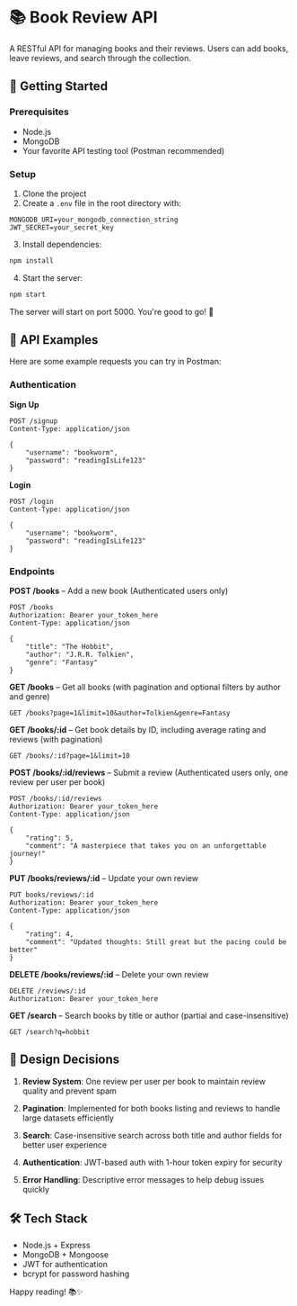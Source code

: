 
# 📚 Book Review API

A RESTful API for managing books and their reviews. Users can add books, leave reviews, and search through the collection.

## 🚀 Getting Started

### Prerequisites
- Node.js 
- MongoDB
- Your favorite API testing tool (Postman recommended)

### Setup

1. Clone the project
2. Create a `.env` file in the root directory with:
```
MONGODB_URI=your_mongodb_connection_string
JWT_SECRET=your_secret_key
```
3. Install dependencies:
```bash
npm install
```
4. Start the server:
```bash
npm start
```

The server will start on port 5000. You're good to go! 🎉

## 📝 API Examples

Here are some example requests you can try in Postman:

### Authentication

**Sign Up**
```http
POST /signup
Content-Type: application/json

{
    "username": "bookworm",
    "password": "readingIsLife123"
}
```

**Login**
```http
POST /login
Content-Type: application/json

{
    "username": "bookworm",
    "password": "readingIsLife123"
}
```

### Endpoints

**POST /books** – Add a new book (Authenticated users only)
```http
POST /books
Authorization: Bearer your_token_here
Content-Type: application/json

{
    "title": "The Hobbit",
    "author": "J.R.R. Tolkien",
    "genre": "Fantasy"
}
```

**GET /books** – Get all books (with pagination and optional filters by author and genre)
```http
GET /books?page=1&limit=10&author=Tolkien&genre=Fantasy
```

**GET /books/:id** – Get book details by ID, including average rating and reviews (with pagination)
```http
GET /books/:id?page=1&limit=10
```

**POST /books/:id/reviews** – Submit a review (Authenticated users only, one review per user per book)
```http
POST /books/:id/reviews
Authorization: Bearer your_token_here
Content-Type: application/json

{
    "rating": 5,
    "comment": "A masterpiece that takes you on an unforgettable journey!"
}
```

**PUT /books/reviews/:id** – Update your own review
```http
PUT books/reviews/:id
Authorization: Bearer your_token_here
Content-Type: application/json

{
    "rating": 4,
    "comment": "Updated thoughts: Still great but the pacing could be better"
}
```

**DELETE /books/reviews/:id** – Delete your own review
```http
DELETE /reviews/:id
Authorization: Bearer your_token_here
```

**GET /search** – Search books by title or author (partial and case-insensitive)
```http
GET /search?q=hobbit
```

## 🤔 Design Decisions

1. **Review System**: One review per user per book to maintain review quality and prevent spam

2. **Pagination**: Implemented for both books listing and reviews to handle large datasets efficiently

3. **Search**: Case-insensitive search across both title and author fields for better user experience

4. **Authentication**: JWT-based auth with 1-hour token expiry for security

5. **Error Handling**: Descriptive error messages to help debug issues quickly

## 🛠️ Tech Stack

- Node.js + Express
- MongoDB + Mongoose
- JWT for authentication
- bcrypt for password hashing

Happy reading! 📚✨
